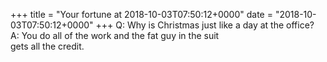 +++
title = "Your fortune at 2018-10-03T07:50:12+0000"
date = "2018-10-03T07:50:12+0000"
+++
Q:	Why is Christmas just like a day at the office?  
A:	You do all of the work and the fat guy in the suit  
	gets all the credit.  
